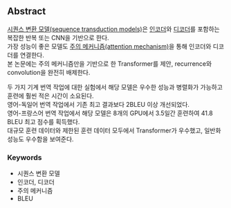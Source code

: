 ## Abstract
<ins>시퀀스 변환 모델(sequence transduction models)</ins>은 <ins>인코더</ins>와 <ins>디코더</ins>를 포함하는 복잡한 반복 또는 CNN을 기반으로 한다.  
가장 성능이 좋은 모델도 <ins>주의 메커니즘(attention mechanism)</ins>을 통해 인코더와 디코더를 연결한다.  
본 논문에는 주의 메커니즘만을 기반으로 한 Transformer를 제안, recurrence와 convolution을 완전히 배제한다.  

두 가지 기계 번역 작업에 대한 실험에서 해당 모델은 우수한 성능과 병렬화가 가능하고 훈련에 훨씬 적은 시간이 소요된다.  
영어-독일어 번역 작업에서 기존 최고 결과보다 2BLEU 이상 개선되었다.  
영어-프랑스어 번역 작업에서 해당 모델은 8개의 GPU에서 3.5일간 훈련하여 41.8 BLEU 최고 점수를 획득했다.  
대규모 훈련 데이터와 제한된 훈련 데이터 모두에서 Transformer가 우수했고, 일반화 성능도 우수함을 보여준다.

### Keywords
- 시퀀스 변환 모델
- 인코더, 디코더
- 주의 메커니즘
- BLEU